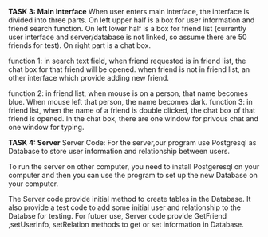 **TASK 3: Main Interface**
When user enters main interface, the interface is divided into three parts.
On left upper half is a box for user information and friend search function.
On left lower half is a box for friend list (currently user interface and server/database is not linked, so assume there are 50 friends for test).
On right part is a chat box.

function 1: in search text field, when friend requested is in friend list, the chat box for that friend will be opened. when friend is not in friend list, an other interface which provide adding new friend.

function 2: in friend list, when mouse is on a person, that name becomes blue. When mouse left that person, the name becomes dark.
function 3: in friend list, when the name of a friend is double clicked, the chat box of that friend is opened. In the chat box, there are one window for privous chat and one window for typing.

**TASK 4: Server**
Server Code:
For the server,our program use Postgresql as Database to store user information and relationship between users.

To run the server on other computer, you need to install Postgeresql on your computer and then you can use the program to set up the new Database on your computer.

The Server code provide initial method to create tables in the Database.
It also provide a test code to add some initial user and relationship to the Databse for testing.
For futuer use, Server code provide GetFriend ,setUserInfo, setRelation methods to get or set information in Database.